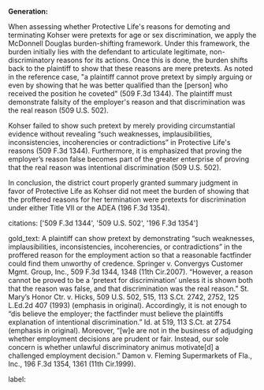 **Generation:**

When assessing whether Protective Life's reasons for demoting and terminating Kohser were pretexts for age or sex discrimination, we apply the McDonnell Douglas burden-shifting framework. Under this framework, the burden initially lies with the defendant to articulate legitimate, non-discriminatory reasons for its actions. Once this is done, the burden shifts back to the plaintiff to show that these reasons are mere pretexts. As noted in the reference case, "a plaintiff cannot prove pretext by simply arguing or even by showing that he was better qualified than the [person] who received the position he coveted" (509 F.3d 1344). The plaintiff must demonstrate falsity of the employer's reason and that discrimination was the real reason (509 U.S. 502).

Kohser failed to show such pretext by merely providing circumstantial evidence without revealing “such weaknesses, implausibilities, inconsistencies, incoherencies or contradictions” in Protective Life's reasons (509 F.3d 1344). Furthermore, it is emphasized that proving the employer’s reason false becomes part of the greater enterprise of proving that the real reason was intentional discrimination (509 U.S. 502).

In conclusion, the district court properly granted summary judgment in favor of Protective Life as Kohser did not meet the burden of showing that the proffered reasons for her termination were pretexts for discrimination under either Title VII or the ADEA (196 F.3d 1354).

citations: ['509 F.3d 1344', '509 U.S. 502', '196 F.3d 1354']

gold_text: A plaintiff can show pretext by demonstrating “such weaknesses, implausibilities, inconsistencies, incoherencies, or contradictions” in the proffered reason for the employment action so that a reasonable factfinder could find them unworthy of credence. Springer v. Convergys Customer Mgmt. Group, Inc., 509 F.3d 1344, 1348 (11th Cir.2007). “However, a reason cannot be proved to be a ‘pretext for discrimination’ unless it is shown both that the reason was false, and that discrimination was the real reason.” St. Mary’s Honor Ctr. v. Hicks, 509 U.S. 502, 515, 113 S.Ct. 2742, 2752, 125 L.Ed.2d 407 (1993) (emphasis in original). Accordingly, it is not enough to “dis believe the employer; the factfinder must believe the plaintiffs explanation of intentional discrimination.” Id. at 519, 113 S.Ct. at 2754 (emphasis in original). Moreover, “[w]e are not in the business of adjudging whether employment decisions are prudent or fair. Instead, our sole concern is whether unlawful discriminatory animus motivate[d] a challenged employment decision.” Damon v. Fleming Supermarkets of Fla., Inc., 196 F.3d 1354, 1361 (11th Cir.1999).

label: 